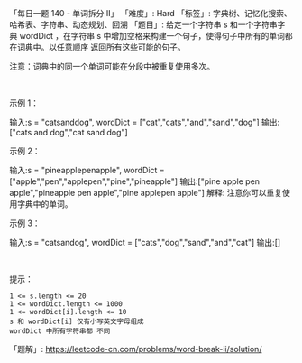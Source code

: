 「每日一题 140 - 单词拆分 II」
「难度」: Hard
「标签」: 字典树、记忆化搜索、哈希表、字符串、动态规划、回溯
「题目」: 给定一个字符串 s 和一个字符串字典 wordDict ，在字符串 s 中增加空格来构建一个句子，使得句子中所有的单词都在词典中。以任意顺序 返回所有这些可能的句子。

注意：词典中的同一个单词可能在分段中被重复使用多次。

 

示例 1：

输入:s = "catsanddog", wordDict = ["cat","cats","and","sand","dog"]
输出:["cats and dog","cat sand dog"]


示例 2：

输入:s = "pineapplepenapple", wordDict = ["apple","pen","applepen","pine","pineapple"]
输出:["pine apple pen apple","pineapple pen apple","pine applepen apple"]
解释: 注意你可以重复使用字典中的单词。


示例 3：

输入:s = "catsandog", wordDict = ["cats","dog","sand","and","cat"]
输出:[]


 

提示：




	1 <= s.length <= 20
	1 <= wordDict.length <= 1000
	1 <= wordDict[i].length <= 10
	s 和 wordDict[i] 仅有小写英文字母组成
	wordDict 中所有字符串都 不同



「题解」: https://leetcode-cn.com/problems/word-break-ii/solution/